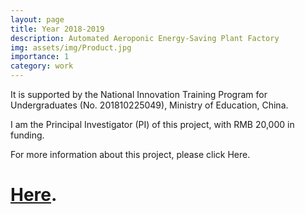 ```yaml
---
layout: page
title: Year 2018-2019
description: Automated Aeroponic Energy-Saving Plant Factory
img: assets/img/Product.jpg
importance: 1
category: work
---
```


It is supported by the National Innovation Training Program for Undergraduates (No. 201810225049), Ministry of Education, China.

I am the Principal Investigator (PI) of this project, with RMB 20,000 in funding.

For more information about this project, please click Here.

# [Here](https://drive.google.com/drive/folders/1OSm_jmCfK6-YjAXfFeVjlwbbrlFG1SzT?usp=sharing).

